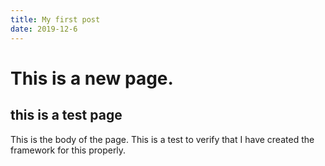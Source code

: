 ```yaml
---
title: My first post
date: 2019-12-6
---
```

# This is a new page. 

## this is a test page

This is the body of the page. This is a test to verify that I have created the framework for this properly. 
